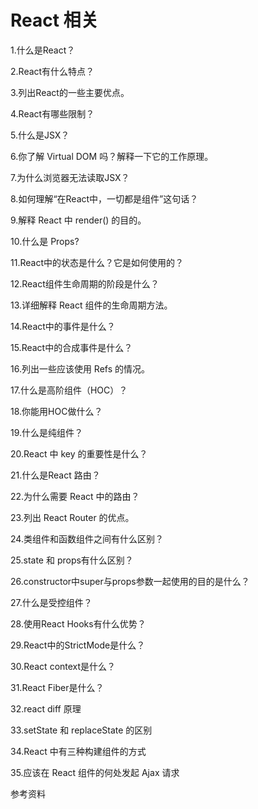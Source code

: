 # React 相关

1.什么是React？

2.React有什么特点？

3.列出React的一些主要优点。

4.React有哪些限制？

5.什么是JSX？

6.你了解 Virtual DOM 吗？解释一下它的工作原理。

7.为什么浏览器无法读取JSX？

8.如何理解“在React中，一切都是组件”这句话？

9.解释 React 中 render() 的目的。

10.什么是 Props?

11.React中的状态是什么？它是如何使用的？

12.React组件生命周期的阶段是什么？

13.详细解释 React 组件的生命周期方法。

14.React中的事件是什么？

15.React中的合成事件是什么？

16.列出一些应该使用 Refs 的情况。

17.什么是高阶组件（HOC）？

18.你能用HOC做什么？

19.什么是纯组件？

20.React 中 key 的重要性是什么？

21.什么是React 路由？

22.为什么需要 React 中的路由？

23.列出 React Router 的优点。

24.类组件和函数组件之间有什么区别？

25.state 和 props有什么区别？

26.constructor中super与props参数一起使用的目的是什么？

27.什么是受控组件？

28.使用React Hooks有什么优势？

29.React中的StrictMode是什么？

30.React context是什么？

31.React Fiber是什么？

32.react diff 原理

33.setState 和 replaceState 的区别

34.React 中有三种构建组件的方式

35.应该在 React 组件的何处发起 Ajax 请求

参考资料